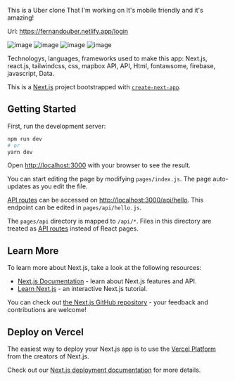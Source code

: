 This is a Uber clone That I'm working on It's mobile friendly and it's amazing!

Url: https://fernandouber.netlify.app/login

![image](https://user-images.githubusercontent.com/68082556/140631432-87b45f6e-6700-4390-beb0-89ec6b880d5a.png)
![image](https://user-images.githubusercontent.com/68082556/140631444-29338a0c-3d8f-4eb5-b42a-7172a10cfcf7.png)
![image](https://user-images.githubusercontent.com/68082556/140631501-221fe365-3847-478b-9c63-386a7c0f0da4.png)
![image](https://user-images.githubusercontent.com/68082556/140631528-8c2ede40-1f27-4b6f-994f-2707cee91fe5.png)

Technologys, languages, frameworks used to make this app: Next.js, react.js, tailwindcss, css, mapbox API, API, Html, fontawsome, firebase, javascript, Data.


This is a [Next.js](https://nextjs.org/) project bootstrapped with [`create-next-app`](https://github.com/vercel/next.js/tree/canary/packages/create-next-app).

## Getting Started

First, run the development server:

```bash
npm run dev
# or
yarn dev
```

Open [http://localhost:3000](http://localhost:3000) with your browser to see the result.

You can start editing the page by modifying `pages/index.js`. The page auto-updates as you edit the file.

[API routes](https://nextjs.org/docs/api-routes/introduction) can be accessed on [http://localhost:3000/api/hello](http://localhost:3000/api/hello). This endpoint can be edited in `pages/api/hello.js`.

The `pages/api` directory is mapped to `/api/*`. Files in this directory are treated as [API routes](https://nextjs.org/docs/api-routes/introduction) instead of React pages.

## Learn More

To learn more about Next.js, take a look at the following resources:

- [Next.js Documentation](https://nextjs.org/docs) - learn about Next.js features and API.
- [Learn Next.js](https://nextjs.org/learn) - an interactive Next.js tutorial.

You can check out [the Next.js GitHub repository](https://github.com/vercel/next.js/) - your feedback and contributions are welcome!

## Deploy on Vercel

The easiest way to deploy your Next.js app is to use the [Vercel Platform](https://vercel.com/new?utm_medium=default-template&filter=next.js&utm_source=create-next-app&utm_campaign=create-next-app-readme) from the creators of Next.js.

Check out our [Next.js deployment documentation](https://nextjs.org/docs/deployment) for more details.
